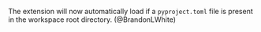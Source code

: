 The extension will now automatically load if a `pyproject.toml` file is present in the workspace root directory. (@BrandonLWhite)